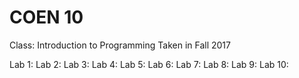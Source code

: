 # COEN 10

Class: Introduction to Programming
Taken in Fall 2017

Lab 1:
Lab 2:
Lab 3:
Lab 4:
Lab 5:
Lab 6:
Lab 7:
Lab 8:
Lab 9:
Lab 10:
